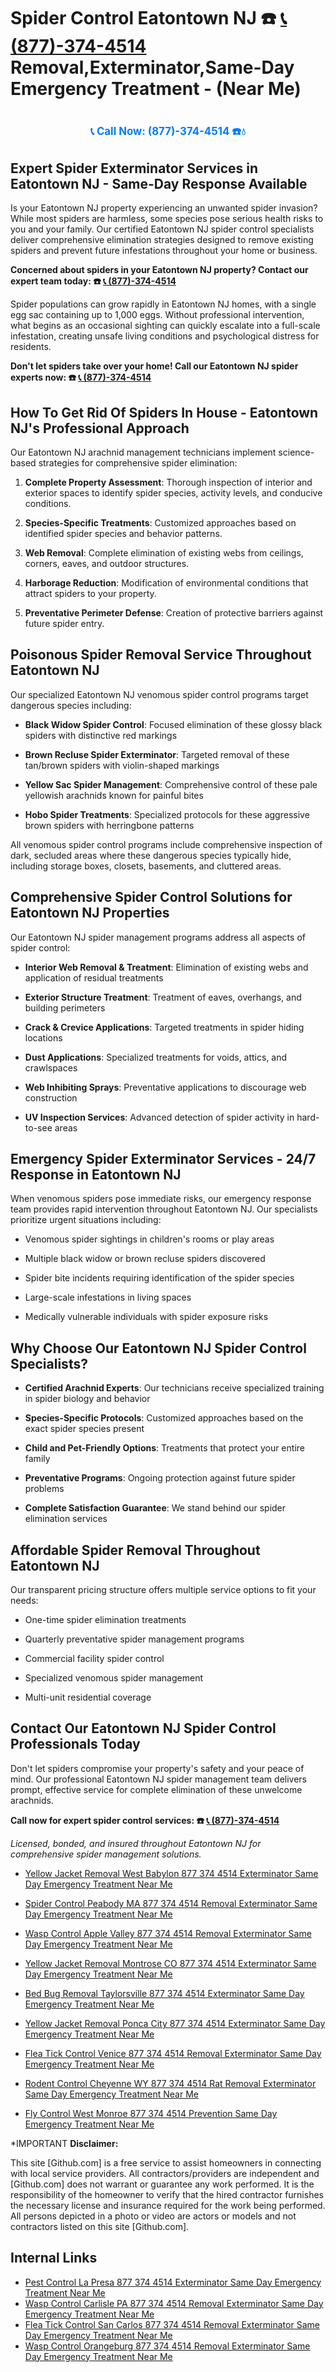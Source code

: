 # Spider Control Eatontown NJ ☎️ [📞 (877)-374-4514](https://pest-control-4514.netlify.app) Removal,Exterminator,Same-Day Emergency Treatment - (Near Me)
# 

<p align="center" style="font-size: 1.2em; font-weight: bold; margin: 20px 0;">
  <a href="https://pest-control-4514.netlify.app" target="_blank" style="color: #007BFF; text-decoration: none;">📞 Call Now: (877)-374-4514 ☎️💧</a>
</p>

## Expert Spider Exterminator Services in Eatontown NJ - Same-Day Response Available

Is your Eatontown NJ property experiencing an unwanted spider invasion? While most spiders are harmless, some species pose serious health risks to you and your family. Our certified Eatontown NJ spider control specialists deliver comprehensive elimination strategies designed to remove existing spiders and prevent future infestations throughout your home or business.

**Concerned about spiders in your Eatontown NJ property? Contact our expert team today: ☎️ [📞 (877)-374-4514](https://pest-control-4514.netlify.app)**

Spider populations can grow rapidly in Eatontown NJ homes, with a single egg sac containing up to 1,000 eggs. Without professional intervention, what begins as an occasional sighting can quickly escalate into a full-scale infestation, creating unsafe living conditions and psychological distress for residents.

**Don't let spiders take over your home! Call our Eatontown NJ spider experts now: ☎️ [📞 (877)-374-4514](https://pest-control-4514.netlify.app)**

## How To Get Rid Of Spiders In House - Eatontown NJ's Professional Approach

Our Eatontown NJ arachnid management technicians implement science-based strategies for comprehensive spider elimination:

1. **Complete Property Assessment**: Thorough inspection of interior and exterior spaces to identify spider species, activity levels, and conducive conditions.

2. **Species-Specific Treatments**: Customized approaches based on identified spider species and behavior patterns.

3. **Web Removal**: Complete elimination of existing webs from ceilings, corners, eaves, and outdoor structures.

4. **Harborage Reduction**: Modification of environmental conditions that attract spiders to your property.

5. **Preventative Perimeter Defense**: Creation of protective barriers against future spider entry.

## Poisonous Spider Removal Service Throughout Eatontown NJ

Our specialized Eatontown NJ venomous spider control programs target dangerous species including:

- **Black Widow Spider Control**: Focused elimination of these glossy black spiders with distinctive red markings

- **Brown Recluse Spider Exterminator**: Targeted removal of these tan/brown spiders with violin-shaped markings

- **Yellow Sac Spider Management**: Comprehensive control of these pale yellowish arachnids known for painful bites

- **Hobo Spider Treatments**: Specialized protocols for these aggressive brown spiders with herringbone patterns

All venomous spider control programs include comprehensive inspection of dark, secluded areas where these dangerous species typically hide, including storage boxes, closets, basements, and cluttered areas.

## Comprehensive Spider Control Solutions for Eatontown NJ Properties

Our Eatontown NJ spider management programs address all aspects of spider control:

- **Interior Web Removal & Treatment**: Elimination of existing webs and application of residual treatments

- **Exterior Structure Treatment**: Treatment of eaves, overhangs, and building perimeters

- **Crack & Crevice Applications**: Targeted treatments in spider hiding locations

- **Dust Applications**: Specialized treatments for voids, attics, and crawlspaces

- **Web Inhibiting Sprays**: Preventative applications to discourage web construction

- **UV Inspection Services**: Advanced detection of spider activity in hard-to-see areas

## Emergency Spider Exterminator Services - 24/7 Response in Eatontown NJ

When venomous spiders pose immediate risks, our emergency response team provides rapid intervention throughout Eatontown NJ. Our specialists prioritize urgent situations including:

- Venomous spider sightings in children's rooms or play areas

- Multiple black widow or brown recluse spiders discovered

- Spider bite incidents requiring identification of the spider species

- Large-scale infestations in living spaces

- Medically vulnerable individuals with spider exposure risks

## Why Choose Our Eatontown NJ Spider Control Specialists?

- **Certified Arachnid Experts**: Our technicians receive specialized training in spider biology and behavior

- **Species-Specific Protocols**: Customized approaches based on the exact spider species present

- **Child and Pet-Friendly Options**: Treatments that protect your entire family

- **Preventative Programs**: Ongoing protection against future spider problems

- **Complete Satisfaction Guarantee**: We stand behind our spider elimination services

## Affordable Spider Removal Throughout Eatontown NJ

Our transparent pricing structure offers multiple service options to fit your needs:

- One-time spider elimination treatments

- Quarterly preventative spider management programs

- Commercial facility spider control

- Specialized venomous spider management

- Multi-unit residential coverage

## Contact Our Eatontown NJ Spider Control Professionals Today

Don't let spiders compromise your property's safety and your peace of mind. Our professional Eatontown NJ spider management team delivers prompt, effective service for complete elimination of these unwelcome arachnids.

**Call now for expert spider control services: ☎️ [📞 (877)-374-4514](https://pest-control-4514.netlify.app)**

*Licensed, bonded, and insured throughout Eatontown NJ for comprehensive spider management solutions.*


- [Yellow Jacket Removal West Babylon 877 374 4514 Exterminator Same Day Emergency Treatment Near Me](https://github.com/allyoucaneatsushiin/pest-control/blob/main/Yellow-Jacket-Removal-West-Babylon-877-374-4514-Exterminator-Same-Day-Emergency-Treatment-Near-Me.md)
- [Spider Control Peabody MA 877 374 4514 Removal Exterminator Same Day Emergency Treatment Near Me](https://github.com/allyoucaneatsushiin/pest-control/blob/main/Spider-Control-Peabody-MA-877-374-4514-Removal-Exterminator-Same-Day-Emergency-Treatment-Near-Me.md)
- [Wasp Control Apple Valley 877 374 4514 Removal Exterminator Same Day Emergency Treatment Near Me](https://github.com/allyoucaneatsushiin/pest-control/blob/main/Wasp-Control-Apple-Valley-877-374-4514-Removal-Exterminator-Same-Day-Emergency-Treatment-Near-Me.md)


- [Yellow Jacket Removal Montrose CO 877 374 4514 Exterminator Same Day Emergency Treatment Near Me](https://github.com/allyoucaneatsushiin/pest-control/blob/main/Yellow-Jacket-Removal-Montrose-CO-877-374-4514-Exterminator-Same-Day-Emergency-Treatment-Near-Me.md)
- [Bed Bug Removal Taylorsville 877 374 4514 Exterminator Same Day Emergency Treatment Near Me](https://github.com/allyoucaneatsushiin/pest-control/blob/main/Bed-Bug-Removal-Taylorsville-877-374-4514-Exterminator-Same-Day-Emergency-Treatment-Near-Me.md)
- [Yellow Jacket Removal Ponca City 877 374 4514 Exterminator Same Day Emergency Treatment Near Me](https://github.com/allyoucaneatsushiin/pest-control/blob/main/Yellow-Jacket-Removal-Ponca-City-877-374-4514-Exterminator-Same-Day-Emergency-Treatment-Near-Me.md)


- [Flea Tick Control Venice 877 374 4514 Removal Exterminator Same Day Emergency Treatment Near Me](https://github.com/allyoucaneatsushiin/pest-control/blob/main/Flea-Tick-Control-Venice-877-374-4514-Removal-Exterminator-Same-Day-Emergency-Treatment-Near-Me.md)
- [Rodent Control Cheyenne WY 877 374 4514 Rat Removal Exterminator Same Day Emergency Treatment Near Me](https://github.com/allyoucaneatsushiin/pest-control/blob/main/Rodent-Control-Cheyenne-WY-877-374-4514-Rat-Removal-Exterminator-Same-Day-Emergency-Treatment-Near-Me.md)
- [Fly Control West Monroe 877 374 4514 Prevention Same Day Emergency Treatment Near Me](https://github.com/allyoucaneatsushiin/pest-control/blob/main/Fly-Control-West-Monroe-877-374-4514-Prevention-Same-Day-Emergency-Treatment-Near-Me.md)


*IMPORTANT **Disclaimer:**  

This site [Github.com] is a free service to assist homeowners in connecting with local service providers. All contractors/providers are independent and [Github.com] does not warrant or guarantee any work performed. It is the responsibility of the homeowner to verify that the hired contractor furnishes the necessary license and insurance required for the work being performed. All persons depicted in a photo or video are actors or models and not contractors listed on this site [Github.com].


## Internal Links
- [Pest Control La Presa 877 374 4514 Exterminator Same Day Emergency Treatment Near Me](https://github.com/allyoucaneatsushiin/pest-control/blob/main/Pest-Control-La-Presa-877-374-4514-Exterminator-Same-Day-Emergency-Treatment-Near-Me.md)
- [Wasp Control Carlisle PA 877 374 4514 Removal Exterminator Same Day Emergency Treatment Near Me](https://github.com/allyoucaneatsushiin/pest-control/blob/main/Wasp-Control-Carlisle-PA-877-374-4514-Removal-Exterminator-Same-Day-Emergency-Treatment-Near-Me.md)
- [Flea Tick Control San Carlos 877 374 4514 Removal Exterminator Same Day Emergency Treatment Near Me](https://github.com/allyoucaneatsushiin/pest-control/blob/main/Flea-Tick-Control-San-Carlos-877-374-4514-Removal-Exterminator-Same-Day-Emergency-Treatment-Near-Me.md)
- [Wasp Control Orangeburg 877 374 4514 Removal Exterminator Same Day Emergency Treatment Near Me](https://github.com/allyoucaneatsushiin/pest-control/blob/main/Wasp-Control-Orangeburg-877-374-4514-Removal-Exterminator-Same-Day-Emergency-Treatment-Near-Me.md)
